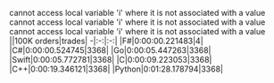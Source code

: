 cannot access local variable 'i' where it is not associated with a value
cannot access local variable 'i' where it is not associated with a value
cannot access local variable 'i' where it is not associated with a value
||100K orders|trades|
-|:-:|:-:|
|F#|0:00:00.221483|4|
|C#|0:00:00.524745|3368|
|Go|0:00:05.447263|3368|
|Swift|0:00:05.772781|3368|
|C|0:00:09.223053|3368|
|C++|0:00:19.346121|3368|
|Python|0:01:28.178794|3368|


